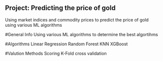 ## Project: Predicting the price of gold
Using market indices and commodity prices to predict the price of gold using various ML algorithms

#General Info
Using various ML algorithms to determine the best algortihms

#Algorithms
Linear Regression
Random Forest
KNN
XGBoost

#Valution Methods
Scoring
K-Fold cross validation
